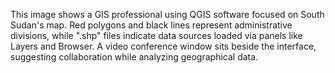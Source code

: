 This image shows a GIS professional using QGIS software focused on South Sudan's map. Red polygons and black lines represent administrative divisions, while ".shp" files indicate data sources loaded via panels like Layers and Browser. A video conference window sits beside the interface, suggesting collaboration while analyzing geographical data.